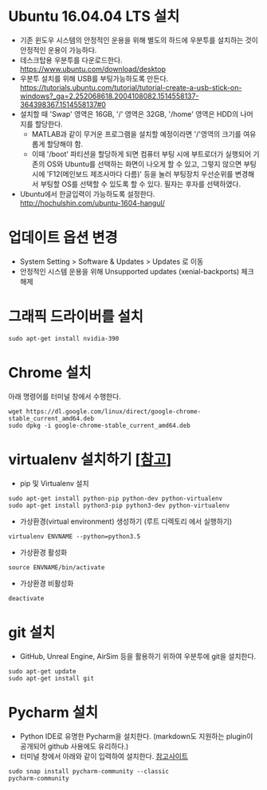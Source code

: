 # Ubuntu 16.04.04 LTS 설치
* 기존 윈도우 시스템의 안정적인 운용을 위해 별도의 하드에 우분투를 설치하는 것이 안정적인 운용이 가능하다.
* 데스크탑용 우분투를 다운로드한다.<br />https://www.ubuntu.com/download/desktop
* 우분투 설치를 위해 USB를 부팅가능하도록 만든다.<br />https://tutorials.ubuntu.com/tutorial/tutorial-create-a-usb-stick-on-windows?_ga=2.252068618.2004108082.1514558137-364398367.1514558137#0
* 설치할 때 'Swap' 영역은 16GB, '/' 영역은 32GB, '/home' 영역은 HDD의 나머지를 할당한다.
  * MATLAB과 같이 무거운 프로그램을 설치할 예정이라면 '/'영역의 크기를 여유롭게 할당해야 함.
  * 이때 '/boot' 파티션을 할당하게 되면 컴퓨터 부팅 시에 부트로더가 실행되어 기존의 OS와 Ubuntu를 선택하는 화면이 나오게 할 수 있고, 그렇지 않으면 부팅 시에 'F12(메인보드 제조사마다 다름)' 등을 눌러 부팅장치 우선순위를 변경해서 부팅할 OS를 선택할 수 있도록 할 수 있다. 필자는 후자를 선택하였다.
* Ubuntu에서 한글입력이 가능하도록 설정한다.<br />http://hochulshin.com/ubuntu-1604-hangul/

# 업데이트 옵션 변경
* System Setting > Software & Updates > Updates 로 이동
* 안정적인 시스템 운용을 위해 Unsupported updates (xenial-backports) 체크 해제

# 그래픽 드라이버를 설치
```
sudo apt-get install nvidia-390
```

# Chrome 설치
아래 명령어를 터미널 창에서 수행한다.
```
wget https://dl.google.com/linux/direct/google-chrome-stable_current_amd64.deb
sudo dpkg -i google-chrome-stable_current_amd64.deb
```

# virtualenv 설치하기 [[참고](https://gist.github.com/Geoyi/d9fab4f609e9f75941946be45000632b)]
* pip 및 Virtualenv 설치
```
sudo apt-get install python-pip python-dev python-virtualenv
sudo apt-get install python3-pip python3-dev python-virtualenv
```

*  가상환경(virtual environment) 생성하기 (루트 디렉토리 에서 실행하기)
```
virtualenv ENVNAME --python=python3.5
```

* 가상환경 활성화
```
source ENVNAME/bin/activate
```

* 가상환경 비활성화
```
deactivate
```

# git 설치
* GitHub, Unreal Engine, AirSim 등을 활용하기 위하여 우분투에 git을 설치한다.
```
sudo apt-get update
sudo apt-get install git
```

# Pycharm 설치
* Python IDE로 유명한 Pycharm을 설치한다. (markdown도 지원하는 plugin이 공개되어 github 사용에도 유리하다.)
* 터미널 창에서 아래와 같이 입력하여 설치한다. [참고사이트](https://www.jetbrains.com/help/pycharm/install-and-set-up-pycharm.html#linux)
```
sudo snap install pycharm-community --classic
pycharm-community
```
